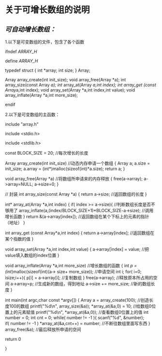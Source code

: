 # 关于可增长数组的说明

## *可自动增长数组：*

1.以下是可变数组的文件，包含了各个函数

ifndef _ARRAY_H_		

define _ARRAY_H_

typedef struct {
int *array;
int size;
} Array; 

Array array_create(int init_size);
void array_free(Array *a);
int array_size(const Array *a);
int* array_at(Array *a,int index);
int array_get (const Array*a,int index);
void array_set(Array *a,int index,int value);
void array_inflate(Array *a,int more_size);

endif 

2.以下是可变数组的主函数：

include "array.h" 

include <stdio.h>

include <stdlib.h>

const BLOCK_SIZE = 20;	//每次增长的长度 

Array array_create(int init_size)	//动态内存申请一个数组 
{
	Array a;
	a.size = init_size;
	a.array = (int*)malloc(sizeof(int)*a.size);
	return a;
}

void array_free(Array *a)	//将数组所申请来的内存释放 
{
	free(a->array);
	a->array=NULL;
	a->size=0;
}

// 	封装
int array_size(const Array *a)
{
	return a->size;	//返回数组的长度 
 } 

 int* array_at(Array *a,int index)
 {
 	if( index >= a->size){	//判断数组长度是否不够用了 
 		array_inflate(a,(index/BLOCK_SIZE+1)*BLOCK_SIZE-a->size);	//调用增长函数 
 	}
 	return &(a->array[index]); //返回数组在某个下标上的元素的指针（地址） 
}




int array_get (const Array*a,int index)
{
	return a->array[index];	//返回数组在某个指数的值 
}

void array_set(Array *a,int index,int value) 
{
	a->array[index] = value;	//把value填入数组的index位置 
}

void array_inflate(Array *a,int more_size)	//增长数组的函数 
{
	int *p =(int*)malloc(sizeof(int)(a-> size+ more_size));	//申请空间 
	int i;
	for( i=0; i<a->size;i++){
		p[i] = a->array[i];		//复制数组 
	}
	free(a->array);	//释放原本所占用的空间 
	a->array=p;	//生成新的数组，得到地址 
	a->size += more_size;	//新的数组长度 
}

int main(int argc,char const *argv[])
{
	Array a = array_create(100);	//创造长度100的数组 
	printf("%d\n", array_size(&a));
	*array_at(&a,0) = 10;	//给数组0位置上的元素赋值 
	printf("%d\n", *array_at(&a,0));	//查看数组0位置上的值 
	int number = 0;
	int cnt = 0;
	while( number != -1 ){
		scanf("%d", &number);	 
		if( number != -1 )
			*array_at(&a,cnt++) = number;	//不断往数组里面写东西
	}
	array_free(&a);	//最后释放所申请的空间 
	

return 0

}

 